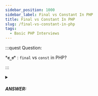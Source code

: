 ```yaml
---
sidebar_position: 1000
sidebar_label: Final vs Constant In PHP
title: Final vs Constant In PHP
slug: /final-vs-constant-in-php
tags:
  - Basic PHP Interviews
---
```


:::quest Question:

\***`ಠ_ಠ`**\* : 
`final` vs `const` in PHP?

:::

<details>
  <summary><h5>ANSWER:</h5></summary>

  \***`◔̯◔`**\* :
In PHP, both `final` and `const` (short for constant) can be used to define constants within a class, but they have different purposes and use cases.


`final`: When applied to a class, it means that ***no other class can inherit*** from it and extend its behavior. When applied to a method, it means that ***no subclass can override*** the method and change its behavior. Here's an example:

```php
class BaseClass {
    public final function myFinalMethod() {
        // do something
    }
}

class SubClass extends BaseClass {
    // This would result in an error because `myFinalMethod()` cannot be overridden
    public function myFinalMethod() { 
        // do something else
    }
}
```
On the other hand, `const` is used to define a constant value that ***cannot be changed at runtime***. Constants declared with `const` are always considered public and cannot be redefined or undefined once defined. Here's an example:
```php
class MyClass {
    const MY_CONSTANT = 42;
}

// Accessing the constant using the class name
echo MyClass::MY_CONSTANT; // Outputs 42
```

</details>